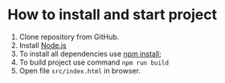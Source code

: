 # How to install and start project

1. Clone repository from GitHub.
2. Install [Node.js](https://nodejs.org/en/download/)
3. To install all dependencies use [npm install](https://docs.npmjs.com/cli/install);
4. To build project use command ```npm run build```
5. Open file  ```src/index.html``` in browser.